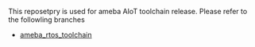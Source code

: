 This reposetpry is used for ameba AIoT toolchain release. 
Please refer to the followling branches
- [ameba_rtos_toolchain](https://github.com/Ameba-AIoT/ameba-toolchain/tree/ameba_rtos_toolchain)
